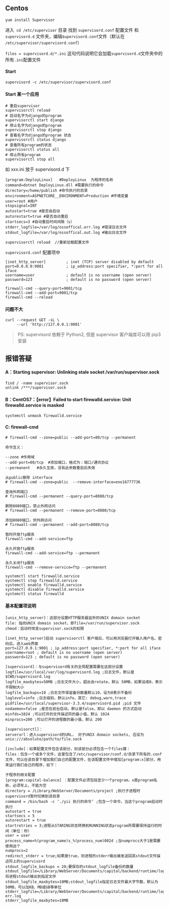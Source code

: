 ## Centos
```shell
yum install Supervisor
```

 进入` cd /etc/supervisor` 目录 找到 `supervisord.conf` 配置文件 和 
`supervisord.d` 文件夹，编辑s`upervisord.conf`文件（默认在 `/etc/supervisor/supervisord.conf`）

 `files = supervisord.d/*.ini` 这句代码说明它会加载`supervisord.d`文件夹中的所有`.ini`配置文件

#### Start
```shell
supervisord -c /etc/supervisor/supervisord.conf
```

#### Start 某一个应用
```shell
# 重启supervisor
supervisorctl reload
# 启动名字为django的program 
supervisorctl start django
# 停止名字为django的program 
supervisorctl stop django
# 查看名字为django的program 状态
supervisorctl status django
# 查看所有program的状态
supervisorctl status all
# 停止所有program
supervisorctl stop all
```

如 xxx.ini 放于 supervisord.d 下
```shell
[program:DeployLinux]   #DeployLinux  为程序的名称
command=dotnet DeployLinux.dll #需要执行的命令
directory=/home/publish #命令执行的目录
environment=ASPNETCORE__ENVIRONMENT=Production #环境变量
user=root #用户
stopsignal=INT 
autostart=true #是否自启动
autorestart=true #是否自动重启
startsecs=3 #自动重启时间间隔（s）
stderr_logfile=/var/log/ossoffical.err.log #错误日志文件
stdout_logfile=/var/log/ossoffical.out.log #输出日志文件
```

```shell
supervisorctl reload  //重新加载配置文件
```


`supervisord.conf` 配置项中
```shell
[inet_http_server]         ; inet (TCP) server disabled by default
port=0.0.0.0:9001          ; ip_address:port specifier, *:port for all iface
username=user              ; default is no username (open server)
password=123               ; default is no password (open server)

```

```shell
firewall-cmd --query-port=9001/tcp     
firewall-cmd --add-port=9001/tcp           
firewall-cmd --reload                 
```

#### 问题不大
```shell
curl --request GET -sL \
     --url 'http://127.0.0.1:9001'
```

> PS: supervisord 依赖于 Python2, 但是 supervisor 客户端库可以用 pip3 安装



## 报错答疑
#### A：Starting supervisor: Unlinking stale socket /var/run/supervisor.sock
```shell
find / -name supervisor.sock
unlink /***/supervisor.sock
```

#### B：CentOS7：【error】Failed to start firewalld.service: Unit firewalld.service is masked

```shell
systemctl unmask firewalld.service
```
#### C: firewall-cmd
```shell
# firewall-cmd --zone=public --add-port=80/tcp --permanent    

命令含义：

--zone #作用域
--add-port=80/tcp  #添加端口，格式为：端口/通讯协议
--permanent   #永久生效，没有此参数重启后失效

从public移除 interface  
# firewall-cmd --zone=public  --remove-interface=eno16777736  

查询外网端口  
# firewall-cmd --permanent --query-port=8080/tcp  
  
删除8080端口，禁止外网访问  
# firewall-cmd --permanent --remove-port=8080/tcp   
  
添加8080端口，供外网访问  
# firewall-cmd --permanent --add-port=8080/tcp   

暂时开放ftp服务
firewall-cmd --add-service=ftp

永久开放ftp服务
firewall-cmd --add-service=ftp --permanent

永久关闭ftp服务
firewall-cmd --remove-service=ftp --permanent
```

```shell
systemctl start firewalld.service
systemctl stop firewalld.service
systemctl enable firewalld.service
systemctl disable firewalld.service
systemctl status firewalld
```

#### 基本配置项说明

```shell
[unix_http_server]：这部分设置HTTP服务器监听的UNIX domain socket
file: 指向UNIX domain socket，即file=/var/run/supervisor.sock
chmod：启动时改变supervisor.sock的权限

[inet_http_server]启动 supervisorctl 客户端后，可以用浏览器打开输入用户名、密码后，进入web界面
port=127.0.0.1:9001 ; ip_address:port specifier, *:port for all iface
username=root ; default is no username (open server)
password=123 ; default is no password (open server)

[supervisord]：与supervisord有关的全局配置需要在这部分设置
logfile=/usr/local/var/log/supervisord.log ;日志文件，默认是 $CWD/supervisord.log
logfile_maxbytes=50MB ;日志文件大小，超出会rotate，默认 50MB，如果设成0，表示不限制大小
logfile_backups=10 ;日志文件保留备份数量默认10，设为0表示不备份
loglevel=info ;日志级别，默认info，其它: debug,warn,trace
pidfile=/usr/local/supervisor-3.3.4/supervisord.pid ;pid 文件
nodaemon=false ;是否在前台启动，默认是false，即以 daemon 的方式启动
minfds=1024 ;可以打开的文件描述符的最小值，默认 1024
minprocs=200 ;可以打开的进程数的最小值，默认 200

[supervisorctl]：
serverurl：进入supervisord的URL， 对于UNIX domain sockets, 应设为 unix:///absolute/path/to/file.sock

[include]：如果配置文件包含该部分，则该部分必须包含一个files键：
files：包含一个或多个文件，这里包含了/etc/supervisor/conf.d/目录下所有的.conf文件，可以在该目录下增加我们自己的配置文件，在该配置文件中增加[program:x]部分，用来运行我们自己的程序，如下：

子程序的相关配置
[program:capital-balance] ：配置文件必须包括至少一个program，x是program名称，必须写上，不能为空
directory = /Library/WebServer/Documents/project ;执行子进程时supervisord暂时切换到该目录
command = /bin/bash -c ‘./yii 执行的命令’ ;包含一个命令，当这个program启动时执行
autostart = true
startsecs = 5
autorestart = true
startretries = 3;进程从STARING状态转换到RUNNING状态program所需要保持运行的时间（单位：秒）
user = user
process_name=%(program_name)s_%(process_num)002d ;当numprocs大于1是需要使用这个
numprocs=2
redirect_stderr = true;如果是true，则进程的stderr输出被发送回其stdout文件描述符上的supervisord
stdout_logfile_backups = 20;要保存的stdout_logfile备份的数量
stdout_logfile=/Library/WebServer/Documents/capital/backend/runtime/logs/supervisor/testPopQueue.log;将进程stdout输出到指定文件
stdout_logfile_maxbytes=10MB;stdout_logfile指定日志文件最大字节数，默认为50MB，可以加KB、MB或GB等单位
stderr_logfile=/Library/WebServer/Documents/capital/backend/runtime/logs/supervisor/testPopQueue-err.log
stderr_logfile_maxbytes=10MB
```